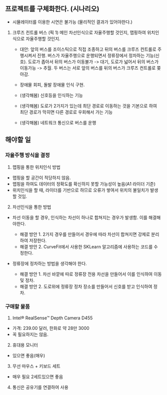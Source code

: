 ## 프로젝트를 구체화한다. (시나리오)
 - 시뮬레이터를 이용한 시연은 불가능 (물리적인 결과가 있어야한다.)

 1. 크루즈 컨트롤 버스 (픽 1)
메인
차선인식으로 자율주행할 것인지, 맵핑하여 위치인식으로 자율주행할 것인지.
	- 대안: 앞의 버스를 조이스틱으로 직접 조종하고 뒤의 버스를 크루즈 컨트롤로 주행시켜서 진행.
버스가 자율주행으로 운행되면서 정류장에서 정차하는 기능(신호).
도로가 좁아서 뒤의 버스가 이동불가 -> 대기, 도로가 넓어서 뒤의 버스가 이동가능 -> 추월.
두 버스는 서로 앞의 버스를 뒤의 버스가 크루즈 컨트롤로 쫒아감.

	- 장애물 회피, 돌발 장애물 인식 구현.
	- (생각해봄) 신호등을 인식하는 기능
	- (생각해봄) 도로가 2가지가 있는데 최단 경로로 이동하는 것을 기본으로 하여 최단 경로가 막히면 다른 경로로 우회해서 가는 기능
	- (생각해봄) 네트워크 통신으로 버스를 운행


## 해야할 일

### 자율주행 방식을 결정

 1. 맵핑을 통한 위치인식 방법
 - 맵핑을 할 공간이 적당하지 않음.
 - 맵핑을 하여도 데이터의 정확도를 확신하지 못할 가능성이 높음(A1 라이더 기준)
 - 위치인식을 할 때, 라이더를 기반으로 하므로 오류가 쌓여서 위치의 불일치가 발생할 것임.

 2. 차선인식을 통한 방법
 - 차선 이동을 할 경우, 인식하는 차선이 하나로 합쳐지는 경우가 발생함. 이를 해결해야한다.
	- 해결 방안 1. 2가지 경우를 만들어서 경우에 따라 차선이 합쳐지면 강제로 분리하여 저장한다.
	- 해결 방안 2. CurveFit에서 사용한 SKLearn 알고리즘에 사용하는 코드를 수정한다.

 - 정류장에 정차하는 방법을 생각해야 한다.
	- 해결 방안 1. 차선 바깥에 따로 정류장 전용 차선을 만들어서 이를 인식하여 이동 및 정차.
	- 해결 방안 2. 도로위에 정류장 정차 장소를 만들어서 신호를 받고 인식하여 정차.

### 구매할 물품

 1. Intel® RealSense™ Depth Camera D455
 - 가격: 239.00 달러, 한화로 약 28만 3000
 - 꼭 필요하지는 않음.

 2. 휴대용 모니터
 - 있으면 좋음(매우)

 3. 무선 마우스 + 키보드 세트
 - 매우 필요 2세트있으면 좋음


 4. 통신은 공유기를 연결하여 사용



